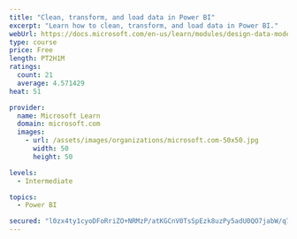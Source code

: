 ```yaml
---
title: "Clean, transform, and load data in Power BI"
excerpt: "Learn how to clean, transform, and load data in Power BI."
webUrl: https://docs.microsoft.com/en-us/learn/modules/design-data-model-power-bi/
type: course
price: Free
length: PT2H1M
ratings:
  count: 21
  average: 4.571429
heat: 51

provider:
  name: Microsoft Learn
  domain: microsoft.com
  images:
    - url: /assets/images/organizations/microsoft.com-50x50.jpg
      width: 50
      height: 50

levels:
  - Intermediate

topics:
  - Power BI

secured: "l0zx4ty1cyoDFoRriZO+NRMzP/atKGCnV0TsSpEzk8uzPy5adU0QO7jabW/q7XA0Y41JMuK9Q5Vw/67eNwlOSIl8rYna95BUpcGkseCuTVLs6nErv67hsXxAEMvQCwZlUHMLiqwgy98HDkHZjdET5emW9cBCn+Pm4oipyQ5i7odoZN0sXWY2KUjM5Sv03XHDMy9wiTUIWxQ+z/qfiNWrDYVNCL4ezZVjztSVq1g6+B0pBonFxlF+2t1xnVEDMtoY7iBlz0TTzIUc7ywu62/RO/O09VqJKTDV5L2V2zU+6gggb95coWoJtoqP2Emtsn4vZzsF0DtJmi1rHohsscOa8JYMYV73eYbv+C33YOQcI4NAHoIcHqeYS+U7vgH4RC2wYXPdvFjStfGkLYRLadJ5ug==;yIN1hWvCoprLOqPMDgTijg=="
---
```


